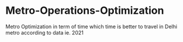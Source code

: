 # Metro-Operations-Optimization
Metro Optimization in term of time which time is better to travel in Delhi metro according to data ie. 2021
